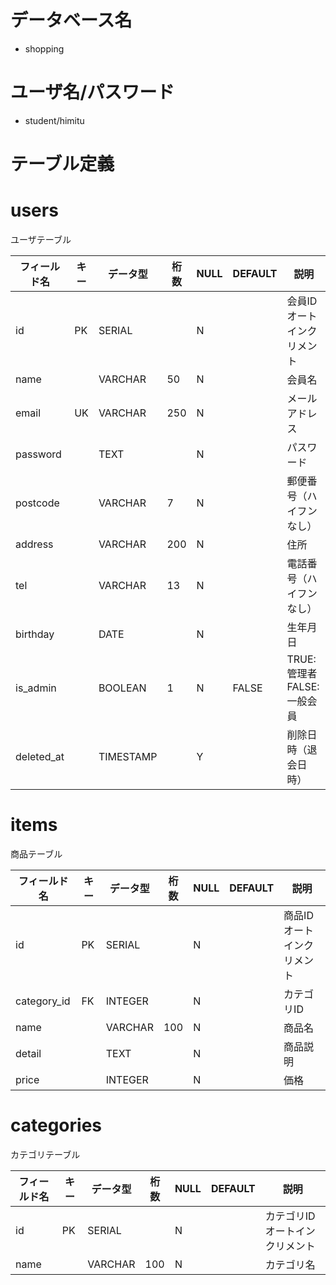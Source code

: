 # データベース名
- shopping

# ユーザ名/パスワード
- student/himitu

# テーブル定義
# users
ユーザテーブル

|  フィールド名  |  キー  |  データ型  |  桁数  |  NULL  |  DEFAULT  |  説明  |
| ---- | ---- | ---- | ---- | ---- | ---- | ---- |
|  id  |  PK  |  SERIAL  |    |  N  |    |  会員ID オートインクリメント  |
|  name|    |  VARCHAR  |  50  |  N  |    |  会員名  |
|  email  |  UK  |  VARCHAR  |  250  |  N  |    |  メールアドレス  |
|  password  |    |  TEXT  |    |  N  |    |  パスワード  |
|  postcode  |    |  VARCHAR  |  7  |  N  |    |  郵便番号（ハイフンなし）  |
|  address  |    |  VARCHAR  |  200  |  N  |    |  住所  |
|  tel  |    |  VARCHAR  |  13  |  N  |    |  電話番号（ハイフンなし）  |
|  birthday  |    |  DATE  |    |  N  |    |  生年月日  |
|  is_admin  |    |  BOOLEAN  |  1  |  N  |  FALSE  |  TRUE:管理者 FALSE:一般会員  |
|  deleted_at  |    |  TIMESTAMP  |    |  Y  |    |  削除日時（退会日時）  |


# items
商品テーブル

|  フィールド名  |  キー  |  データ型  |  桁数  |  NULL  |  DEFAULT  |  説明  |
| ---- | ---- | ---- | ---- | ---- | ---- | ---- |
|  id  |  PK  |  SERIAL  |    |  N  |    |  商品ID オートインクリメント  |
|  category_id  |  FK  |  INTEGER  |    |  N  |    |  カテゴリID  |
|  name  |    |  VARCHAR  |  100  |  N  |    |  商品名  |
|  detail  |    |  TEXT  |    |  N  |    |  商品説明  |
|  price  |    |  INTEGER  |    |  N  |    |  価格  |


# categories
カテゴリテーブル

|  フィールド名  |  キー  |  データ型  |  桁数  |  NULL  |  DEFAULT  |  説明  |
| ---- | ---- | ---- | ---- | ---- | ---- | ---- |
|  id  |  PK  |  SERIAL  |    |  N  |    |  カテゴリID オートインクリメント  |
|  name  |    |  VARCHAR  |  100  |  N  |    |  カテゴリ名  |


